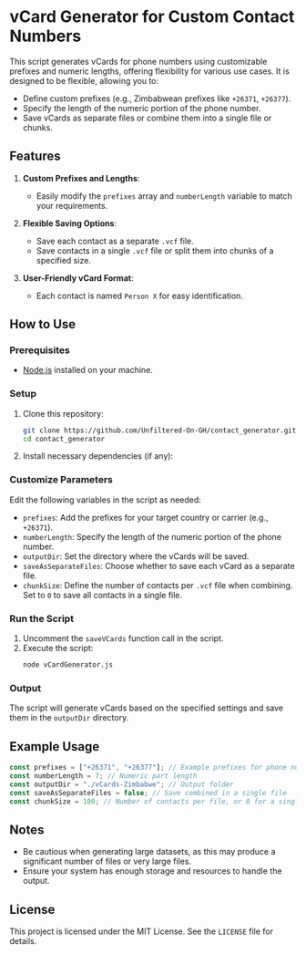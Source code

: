 # vCard Generator for Custom Contact Numbers

This script generates vCards for phone numbers using customizable prefixes and numeric lengths, offering flexibility for various use cases. It is designed to be flexible, allowing you to:

- Define custom prefixes (e.g., Zimbabwean prefixes like `+26371`, `+26377`).
- Specify the length of the numeric portion of the phone number.
- Save vCards as separate files or combine them into a single file or chunks.

## Features

1. **Custom Prefixes and Lengths**:

   - Easily modify the `prefixes` array and `numberLength` variable to match your requirements.

2. **Flexible Saving Options**:

   - Save each contact as a separate `.vcf` file.
   - Save contacts in a single `.vcf` file or split them into chunks of a specified size.

3. **User-Friendly vCard Format**:
   - Each contact is named `Person X` for easy identification.

## How to Use

### Prerequisites

- [Node.js](https://nodejs.org/) installed on your machine.

### Setup

1. Clone this repository:
   ```bash
   git clone https://github.com/Unfiltered-On-GH/contact_generator.git
   cd contact_generator
   ```
2. Install necessary dependencies (if any):

### Customize Parameters

Edit the following variables in the script as needed:

- `prefixes`: Add the prefixes for your target country or carrier (e.g., `+26371`).
- `numberLength`: Specify the length of the numeric portion of the phone number.
- `outputDir`: Set the directory where the vCards will be saved.
- `saveAsSeparateFiles`: Choose whether to save each vCard as a separate file.
- `chunkSize`: Define the number of contacts per `.vcf` file when combining. Set to `0` to save all contacts in a single file.

### Run the Script

1. Uncomment the `saveVCards` function call in the script.
2. Execute the script:
   ```bash
   node vCardGenerator.js
   ```

### Output

The script will generate vCards based on the specified settings and save them in the `outputDir` directory.

## Example Usage

```javascript
const prefixes = ["+26371", "+26377"]; // Example prefixes for phone numbers
const numberLength = 7; // Numeric part length
const outputDir = "./vCards-Zimbabwe"; // Output folder
const saveAsSeparateFiles = false; // Save combined in a single file
const chunkSize = 100; // Number of contacts per file, or 0 for a single large file
```

## Notes

- Be cautious when generating large datasets, as this may produce a significant number of files or very large files.
- Ensure your system has enough storage and resources to handle the output.

## License

This project is licensed under the MIT License. See the `LICENSE` file for details.
